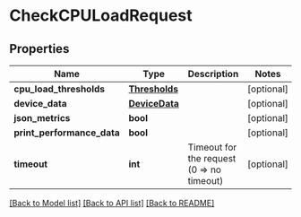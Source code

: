 # CheckCPULoadRequest

## Properties
Name | Type | Description | Notes
------------ | ------------- | ------------- | -------------
**cpu_load_thresholds** | [**Thresholds**](Thresholds.md) |  | [optional] 
**device_data** | [**DeviceData**](DeviceData.md) |  | [optional] 
**json_metrics** | **bool** |  | [optional] 
**print_performance_data** | **bool** |  | [optional] 
**timeout** | **int** | Timeout for the request (0 &#x3D;&gt; no timeout) | [optional] 

[[Back to Model list]](../README.md#documentation-for-models) [[Back to API list]](../README.md#documentation-for-api-endpoints) [[Back to README]](../README.md)


